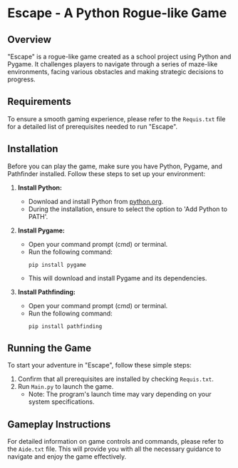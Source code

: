 # Escape - A Python Rogue-like Game

## Overview

"Escape" is a rogue-like game created as a school project using Python and Pygame. It challenges players to navigate through a series of maze-like environments, facing various obstacles and making strategic decisions to progress.

## Requirements

To ensure a smooth gaming experience, please refer to the `Requis.txt` file for a detailed list of prerequisites needed to run "Escape".

## Installation

Before you can play the game, make sure you have Python, Pygame, and Pathfinder installed. Follow these steps to set up your environment:

1. **Install Python:**
   - Download and install Python from [python.org](https://www.python.org/downloads/).
   - During the installation, ensure to select the option to 'Add Python to PATH'.

2. **Install Pygame:**
   - Open your command prompt (cmd) or terminal.
   - Run the following command:
     ```
     pip install pygame
     ```
   - This will download and install Pygame and its dependencies.

3. **Install Pathfinding:**
   - Open your command prompt (cmd) or terminal.
   - Run the following command:
     ```
     pip install pathfinding
     ```

## Running the Game

To start your adventure in "Escape", follow these simple steps:

1. Confirm that all prerequisites are installed by checking `Requis.txt`.
2. Run `Main.py` to launch the game.
   - Note: The program's launch time may vary depending on your system specifications.

## Gameplay Instructions

For detailed information on game controls and commands, please refer to the `Aide.txt` file. This will provide you with all the necessary guidance to navigate and enjoy the game effectively.

